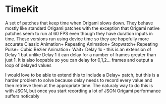 # TimeKit
A set of patches that keep time when Origami slows down. They behave mostly like standard Origami patches with the exception that Origami native patches seem to run at 60 FPS even though they have duration inputs in time. These versions run using device time so they are hopefully more accurate
Classic Animation+
Repeating Animation+
Stopwatch+
Repeating Pulse+
Cubic Bezier Animation+
Wait+
Delay 1x - this is an extension of Delay 1 but unlike Delay 1 it can delay for a number of frames greater than just 1. It is also loopable so you can delay for 0,1,2... frames and output a loop of delayed values

I would love to be able to extend this to include a Delay+ patch, but this is a harder problem to solve because delay needs to record every value and then retrieve them at the appropriate time. The naturaly way to do this is with JSON, but once you start recording a lot of JSON Origami performance suffers noticably
